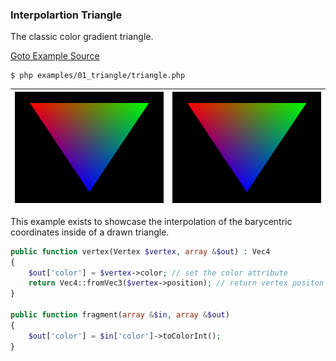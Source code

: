### Interpolartion Triangle 

The classic color gradient triangle.

[Goto Example Source](examples/01_triangle/)

```
$ php examples/01_triangle/triangle.php
```

| ![Triangle Example](image.tga.png?raw=true) | ![Triangle Example](image.tga.png?raw=true) |
|------------------------------------------------------------------|------------------------------------------------------------------|

This example exists to showcase the interpolation of the barycentric coordinates inside of a drawn triangle.

```php 
public function vertex(Vertex $vertex, array &$out) : Vec4
{
    $out['color'] = $vertex->color; // set the color attribute
    return Vec4::fromVec3($vertex->position); // return vertex positon
}

public function fragment(array &$in, array &$out)
{
    $out['color'] = $in['color']->toColorInt();
}
```
